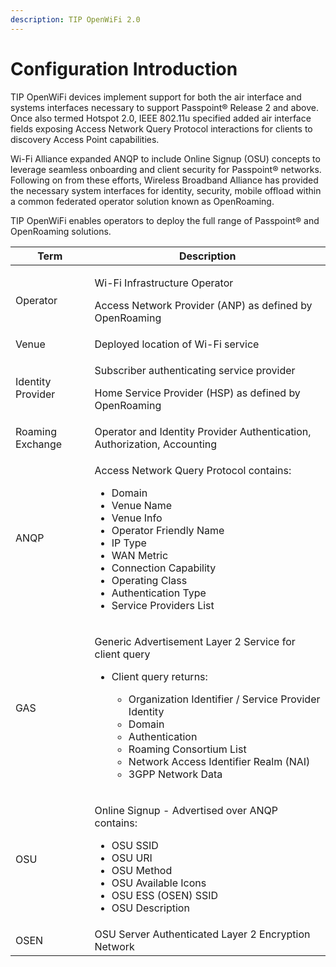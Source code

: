 ```yaml
---
description: TIP OpenWiFi 2.0
---
```


# Configuration Introduction

TIP OpenWiFi devices implement support for both the air interface and systems interfaces necessary to support Passpoint® Release 2 and above. Once also termed Hotspot 2.0, IEEE 802.11u specified added air interface fields exposing Access Network Query Protocol interactions for clients to discovery Access Point capabilities.

Wi-Fi Alliance expanded ANQP to include Online Signup (OSU) concepts to leverage seamless onboarding and client security for Passpoint® networks. Following on from these efforts, Wireless Broadband Alliance has provided the necessary system interfaces for identity, security, mobile offload within a common federated operator solution known as OpenRoaming.

TIP OpenWiFi enables operators to deploy the full range of Passpoint® and OpenRoaming solutions.

| Term              | Description                                                                                                                                                                                                                                                                                                                    |
| ----------------- | ------------------------------------------------------------------------------------------------------------------------------------------------------------------------------------------------------------------------------------------------------------------------------------------------------------------------------ |
| Operator          | <p>Wi-Fi Infrastructure Operator</p><p>Access Network Provider (ANP) as defined by OpenRoaming</p>                                                                                                                                                                                                                             |
| Venue             | Deployed location of Wi-Fi service                                                                                                                                                                                                                                                                                             |
| Identity Provider | <p>Subscriber authenticating service provider</p><p>Home Service Provider (HSP) as defined by OpenRoaming</p>                                                                                                                                                                                                                  |
| Roaming Exchange  | Operator and Identity Provider Authentication, Authorization, Accounting                                                                                                                                                                                                                                                       |
| ANQP              | <p>Access Network Query Protocol contains:</p><ul><li>Domain</li><li>Venue Name</li><li>Venue Info</li><li>Operator Friendly Name</li><li>IP Type</li><li>WAN Metric</li><li>Connection Capability</li><li>Operating Class</li><li>Authentication Type</li><li>Service Providers List</li></ul>                                |
| GAS               | <p>Generic Advertisement Layer 2 Service for client query</p><ul><li><p>Client query returns:</p><ul><li>Organization Identifier / Service Provider Identity</li><li>Domain</li><li>Authentication</li><li>Roaming Consortium List</li><li>Network Access Identifier Realm (NAI)</li><li>3GPP Network Data</li></ul></li></ul> |
| OSU               | <p>Online Signup - Advertised over ANQP contains:</p><ul><li>OSU SSID</li><li>OSU URI</li><li>OSU Method</li><li>OSU Available Icons</li><li>OSU ESS (OSEN) SSID</li><li>OSU Description</li></ul>                                                                                                                             |
| OSEN              | OSU Server Authenticated Layer 2 Encryption Network                                                                                                                                                                                                                                                                            |

